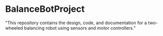 # BalanceBotProject
"This repository contains the design, code, and documentation for a two-wheeled balancing robot using sensors and motor controllers."
